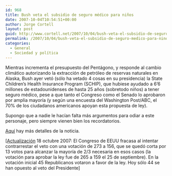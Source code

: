 ```yaml
---
id: 968
title: Bush veta el subsidio de seguro médico para niños
date: 2007-10-04T10:54:51+00:00
author: Jorge Cortell
layout: post
guid: http://www.cortell.net/2007/10/04/bush-veta-el-subsidio-de-seguro-medico-para-ninos/
permalink: /2007/10/04/bush-veta-el-subsidio-de-seguro-medico-para-ninos/
categories:
  - General
  - Sociedad y polí­tica
---
```

Mientras incrementa el presupuesto del Pentágono, y responde al cambio climático autorizando la extracción de petróleo de reservas naturales en Alaska, Bush ayer vetó (sólo ha vetado 4 cosas en su presidencia) la State Children&#8217;s Health Insurance Program (SCHIP), que hubiese ayudado a 6&#8217;6 millones de estadounidenses de hasta 25 años (sobretodo niños) a tener seguro médico, pese a que tanto el Congreso como el Senado lo aprobaron por amplia mayorí­a (y según una encuesta del Washington Post/ABC, el 70% de los ciudadanos americanos apoyan esta propuesta de ley).

Supongo que a nadie le hací­an falta más argumentos para odiar a este personaje, pero siempre vienen bien los recordatorios.

<a title="Health Imaging Today" target="_blank" href="http://www.healthimaging.com/content/view/8005/118/">Aquí­</a> hay más detalles de la noticia.

[<a target="_blank" title="Healthimaging.com" href="http://www.healthimaging.com/content/view/8235/89/">Actualización</a> 18 octubre 2007: El Congreso de EEUU fracasa al intentar contrarrestar el veto con una votación de 273 a 156, que se quedó corta por 13 votos para alcanzar la mayorí­a de 2/3 necesaria en esos casos (la votación para aprobar la ley fue de 265 a 159 el 25 de septiembre). En la votación inicial 45 Republicanos votaron a favor de la ley. Hoy sólo 44 se han opuesto al veto del Presidente]